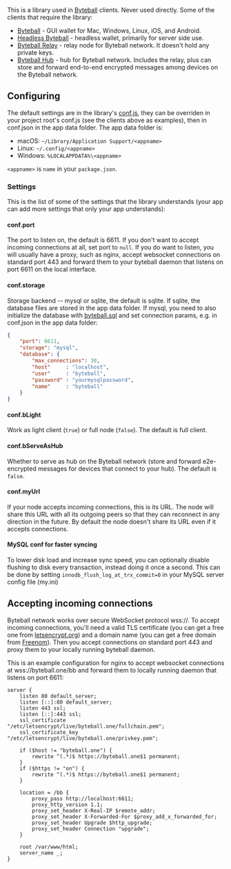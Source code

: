 This is a library used in [Byteball](https://byteball.org) clients.  Never used directly.  Some of the clients that require the library:

* [Byteball](../../../byteball) - GUI wallet for Mac, Windows, Linux, iOS, and Android.
* [Headless Byteball](../../../headless-byteball) - headless wallet, primarily for server side use.
* [Byteball Relay](../../../byteball-relay) - relay node for Byteball network.  It doesn't hold any private keys.
* [Byteball Hub](../../../byteball-hub) - hub for Byteball network.  Includes the relay, plus can store and forward end-to-end encrypted messages among devices on the Byteball network.

## Configuring

The default settings are in the library's [conf.js](conf.js), they can be overriden in your project root's conf.js (see the clients above as examples), then in conf.json in the app data folder.  The app data folder is:

* macOS: `~/Library/Application Support/<appname>`
* Linux: `~/.config/<appname>`
* Windows: `%LOCALAPPDATA%\<appname>`

`<appname>` is `name` in your `package.json`.

### Settings

This is the list of some of the settings that the library understands (your app can add more settings that only your app understands):

#### conf.port

The port to listen on, the default is 6611.  If you don't want to accept incoming connections at all, set port to `null`.  If you do want to listen, you will usually have a proxy, such as nginx, accept websocket connections on standard port 443 and forward them to your byteball daemon that listens on port 6611 on the local interface.

#### conf.storage

Storage backend -- mysql or sqlite, the default is sqlite.  If sqlite, the database files are stored in the app data folder.  If mysql, you need to also initialize the database with [byteball.sql](byteball.sql) and set connection params, e.g. in conf.json in the app data folder:

```json
{
	"port": 6611,
	"storage": "mysql",
	"database": {
		"max_connections": 30,
		"host"     : "localhost",
		"user"     : "byteball",
		"password" : "yourmysqlpassword",
		"name"     : "byteball"
	}
}
```
#### conf.bLight

Work as light client (`true`) or full node (`false`).  The default is full client.

#### conf.bServeAsHub

Whether to serve as hub on the Byteball network (store and forward e2e-encrypted messages for devices that connect to your hub).  The default is `false`.

#### conf.myUrl

If your node accepts incoming connections, this is its URL.  The node will share this URL with all its outgoing peers so that they can reconnect in any direction in the future.  By default the node doesn't share its URL even if it accepts connections.

#### MySQL conf for faster syncing

To lower disk load and increase sync speed, you can optionally disable flushing to disk every transaction, instead doing it once a second. This can be done by setting `innodb_flush_log_at_trx_commit=0` in your MySQL server config file (my.ini)

## Accepting incoming connections

Byteball network works over secure WebSocket protocol wss://.  To accept incoming connections, you'll need a valid TLS certificate (you can get a free one from [letsencrypt.org](https://letsencrypt.org)) and a domain name (you can get a free domain from [Freenom](http://www.freenom.com/)).  Then you accept connections on standard port 443 and proxy them to your locally running byteball daemon.

This is an example configuration for nginx to accept websocket connections at wss://byteball.one/bb and forward them to locally running daemon that listens on port 6611:

```nginx
server {
	listen 80 default_server;
	listen [::]:80 default_server;
	listen 443 ssl;
	listen [::]:443 ssl;
	ssl_certificate "/etc/letsencrypt/live/byteball.one/fullchain.pem";
	ssl_certificate_key "/etc/letsencrypt/live/byteball.one/privkey.pem";

	if ($host != "byteball.one") {
		rewrite ^(.*)$ https://byteball.one$1 permanent;
	}
	if ($https != "on") {
		rewrite ^(.*)$ https://byteball.one$1 permanent;
	}

	location = /bb {
		proxy_pass http://localhost:6611;
		proxy_http_version 1.1;
		proxy_set_header X-Real-IP $remote_addr;
		proxy_set_header X-Forwarded-For $proxy_add_x_forwarded_for;
		proxy_set_header Upgrade $http_upgrade;
		proxy_set_header Connection "upgrade";
	}

	root /var/www/html;
	server_name _;
}
```


